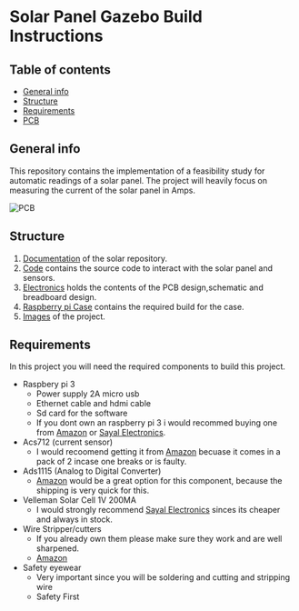 # Solar Panel Gazebo Build Instructions
## Table of contents
* [General info](#general-info)
* [Structure](#general-info)
* [Requirements](#Requirements)
* [PCB](#Requirements)

## General info

This repository contains the implementation of a feasibility study for automatic readings of a solar panel. The project will heavily focus on measuring the current of the solar panel in Amps.

![PCB](image/20191121_154604.jpg)

## Structure 

1.  [Documentation](https://github.com/E-Hajj/Ahmad/tree/master/documentation) of the solar repository.  
2.  [Code](https://github.com/E-Hajj/Ahmad/tree/master/Code) contains the source code to interact with the solar panel and sensors.   
3.  [Electronics](https://github.com/E-Hajj/Ahmad/tree/master/Electronics) holds the contents of the PCB design,schematic and breadboard design.  
4.  [Raspberry pi Case](https://github.com/E-Hajj/Ahmad/tree/master/Raspberry%20pi%20case) contains the required build for the case.  
5.  [Images](https://github.com/E-Hajj/Ahmad/tree/master/image) of the project.


## Requirements

In this project you will need the required components to build this project.
* Raspbery pi 3  
  * Power supply 2A micro usb 
  * Ethernet cable and hdmi cable
  * Sd card for the software
  * If you dont own an raspberry pi 3 i would recommed buying one from [Amazon](https://www.amazon.ca/s?k=raspberry+pi+3&ref=nb_sb_noss_2) or [Sayal Electronics](https://secure.sayal.com/STORE2/index.php). 
* Acs712 (current sensor)
  * I would recoomend getting it from [Amazon](https://www.amazon.ca/COVVY-Current-Arduino-ACS712ELC-20A-Indicator/dp/B07TQ5M9MP/ref=sr_1_2_sspa?gclid=CjwKCAiArJjvBRACEiwA-Wiqq8mHMc1JzZT1BMymqLKF9jO-BrsuzXUFn7JWweUKXyQUBpmXN-AduxoC1csQAvD_BwE&hvadid=208460006382&hvdev=c&hvlocphy=9000826&hvnetw=g&hvpos=1t2&hvqmt=e&hvrand=8319947952554246574&hvtargid=kwd-298127854743&hydadcr=4516_9156520&keywords=acs712&qid=1575398013&sr=8-2-spons&psc=1&spLa=ZW5jcnlwdGVkUXVhbGlmaWVyPUFJWVVBN1pEVTJGQlomZW5jcnlwdGVkSWQ9QTA3MjUwNTgzM0tNWklaQzJVSjI0JmVuY3J5cHRlZEFkSWQ9QTA3MDIwMzUyMTZFUjhCNTRQRU1DJndpZGdldE5hbWU9c3BfYXRmJmFjdGlvbj1jbGlja1JlZGlyZWN0JmRvTm90TG9nQ2xpY2s9dHJ1ZQ==) becuase it comes in a pack of 2 incase one breaks or is faulty.  
* Ads1115 (Analog to Digital Converter)
   * [Amazon](https://www.amazon.ca/gp/product/B07GBYY54P/ref=ppx_yo_dt_b_asin_title_o04_s00?ie=UTF8&psc=1) would be a great option for this component, because the shipping is very quick for this.
* Velleman Solar Cell 1V 200MA 
   * I would strongly recommend  [Sayal Electronics](https://secure.sayal.com/STORE2/index.php) sinces its cheaper and always in stock.
* Wire Stripper/cutters
  * If you already own them please make sure they work and are well sharpened.
   * [Amazon](https://www.amazon.ca/gp/product/B005HQR1YK/ref=ppx_yo_dt_b_asin_title_o02_s00?ie=UTF8&psc=1)
* Safety eyewear 
  * Very important since you will be soldering and cutting and stripping wire 
  * Safety First
   

 
   
   

